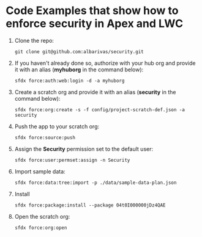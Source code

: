 # Code Examples that show how to enforce security in Apex and LWC

1. Clone the repo:

   ```
   git clone git@github.com:albarivas/security.git
   ```

1. If you haven't already done so, authorize with your hub org and provide it with an alias (**myhuborg** in the command below):

   ```
   sfdx force:auth:web:login -d -a myhuborg
   ```

1. Create a scratch org and provide it with an alias (**security** in the command below):

   ```
   sfdx force:org:create -s -f config/project-scratch-def.json -a security
   ```

1. Push the app to your scratch org:

   ```
   sfdx force:source:push
   ```

1. Assign the **Security** permission set to the default user:

   ```
   sfdx force:user:permset:assign -n Security
   ```

1. Import sample data:

   ```
   sfdx force:data:tree:import -p ./data/sample-data-plan.json
   ```

1. Install

   ```
   sfdx force:package:install --package 04t0I000000jDz4QAE
   ```

1. Open the scratch org:

   ```
   sfdx force:org:open
   ```
